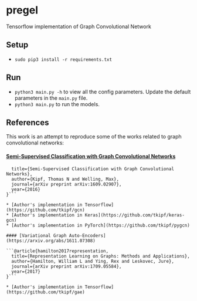 # pregel
Tensorflow implementation of Graph Convolutional Network

## Setup

* `sudo pip3 install -r requirements.txt`

## Run

* `python3 main.py -h` to view all the config parameters. Update the default parameters in the `main.py` file.
* `python3 main.py` to run the models.

## References

This work is an attempt to reproduce some of the works related to graph convolutional networks: 

#### [Semi-Supervised Classification with Graph Convolutional Networks](https://arxiv.org/abs/1609.02907)

```@article{kipf2016semi,
  title={Semi-Supervised Classification with Graph Convolutional Networks},
  author={Kipf, Thomas N and Welling, Max},
  journal={arXiv preprint arXiv:1609.02907},
  year={2016}
}```

* [Author's implementation in Tensorflow](https://github.com/tkipf/gcn)
* [Author's implementation in Keras](https://github.com/tkipf/keras-gcn)
* [Author's implementation in PyTorch](https://github.com/tkipf/pygcn)

#### [Variational Graph Auto-Encoders](https://arxiv.org/abs/1611.07308)

```@article{hamilton2017representation,
  title={Representation Learning on Graphs: Methods and Applications},
  author={Hamilton, William L and Ying, Rex and Leskovec, Jure},
  journal={arXiv preprint arXiv:1709.05584},
  year={2017}
}```

* [Author's implementation in Tensorflow](https://github.com/tkipf/gae)
